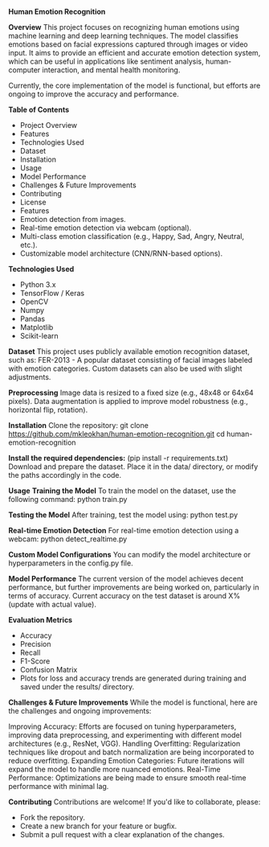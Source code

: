 **Human Emotion Recognition**

**Overview**
This project focuses on recognizing human emotions using machine learning and deep learning techniques. The model classifies emotions based on facial expressions captured through images or video input. It aims to provide an efficient and accurate emotion detection system, which can be useful in applications like sentiment analysis, human-computer interaction, and mental health monitoring.

Currently, the core implementation of the model is functional, but efforts are ongoing to improve the accuracy and performance.

**Table of Contents**
-  Project Overview
-  Features
-  Technologies Used
-  Dataset
-  Installation
-  Usage
-  Model Performance
-  Challenges & Future Improvements
-  Contributing
-  License
-  Features
-  Emotion detection from images.
-  Real-time emotion detection via webcam (optional).
-  Multi-class emotion classification (e.g., Happy, Sad, Angry, Neutral, etc.).
-  Customizable model architecture (CNN/RNN-based options).
  
**Technologies Used**
 - Python 3.x
 - TensorFlow / Keras
 - OpenCV
 - Numpy
 - Pandas
 - Matplotlib
 - Scikit-learn
  
**Dataset**
  This project uses publicly available emotion recognition dataset, such as:
   FER-2013 - A popular dataset consisting of facial images labeled with emotion categories.
   Custom datasets can also be used with slight adjustments.
  
**Preprocessing**
  Image data is resized to a fixed size (e.g., 48x48 or 64x64 pixels).
  Data augmentation is applied to improve model robustness (e.g., horizontal flip, rotation).

**Installation**
  Clone the repository:
  git clone https://github.com/mkleokhan/human-emotion-recognition.git
  cd human-emotion-recognition

**Install the required dependencies:**
 (pip install -r requirements.txt)
  Download and prepare the dataset. Place it in the data/ directory, or modify the paths accordingly in the code.
  
  **Usage**
  **Training the Model**
    To train the model on the dataset, use the following command:
    python train.py
    
  **Testing the Model**
      After training, test the model using:
      python test.py
      
  **Real-time Emotion Detection**
       For real-time emotion detection using a webcam:
       python detect_realtime.py

    
  **Custom Model Configurations**
  You can modify the model architecture or hyperparameters in the config.py file.

**Model Performance**
  The current version of the model achieves decent performance, but further improvements are being worked on, particularly in terms of accuracy. Current accuracy on the test dataset is around X% (update with actual value).

**Evaluation Metrics**
-  Accuracy
-  Precision
-  Recall
-  F1-Score
-  Confusion Matrix
-  Plots for loss and accuracy trends are generated during training and saved under the results/ directory.

**Challenges & Future Improvements**
  While the model is functional, here are the challenges and ongoing improvements:

  Improving Accuracy: Efforts are focused on tuning hyperparameters, improving data preprocessing, and experimenting with different model architectures (e.g., ResNet, VGG).
  Handling Overfitting: Regularization techniques like dropout and batch normalization are being incorporated to reduce overfitting.
  Expanding Emotion Categories: Future iterations will expand the model to handle more nuanced emotions.
  Real-Time Performance: Optimizations are being made to ensure smooth real-time performance with minimal lag.
  
**Contributing**
  Contributions are welcome! If you'd like to collaborate, please:

 - Fork the repository.
 - Create a new branch for your feature or bugfix.
 - Submit a pull request with a clear explanation of the changes.
